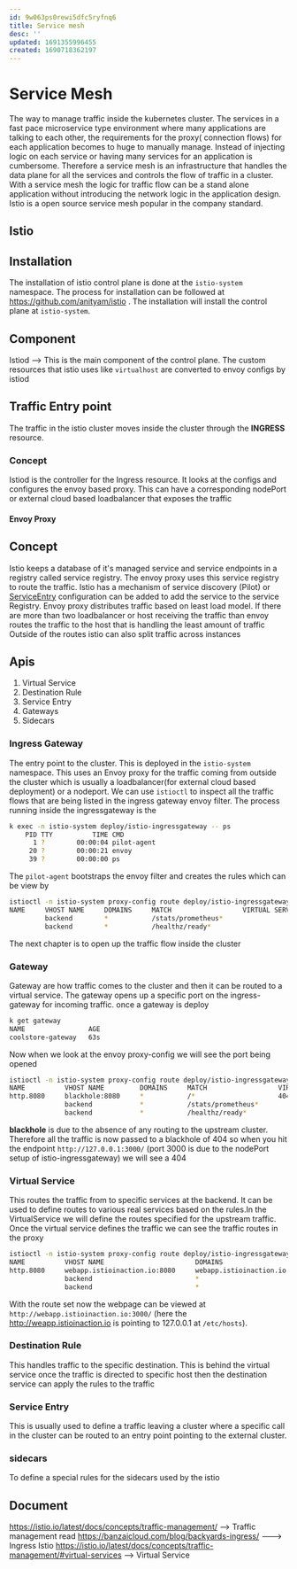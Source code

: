 ```yaml
---
id: 9w063ps0rewi5dfc5ryfnq6
title: Service mesh
desc: ''
updated: 1691355996455
created: 1690718362197
---
```

# Service Mesh
The way to manage traffic inside the kubernetes cluster. The services in a fast pace microservice type environment where many applications are talking to each other, the requirements for the proxy( connection flows) for each application becomes to huge to manually manage. 
Instead of injecting logic on each service or having many services for an application is cumbersome. Therefore a service mesh is an infrastructure that handles the data plane for all the services and controls the flow of traffic in a cluster. With  a service mesh the logic for traffic flow 
can be a stand alone application without introducing the network logic in the application design. Istio is a open source service mesh popular in the company standard. 

## Istio
## Installation 
The installation of istio control plane is done at the `istio-system` namespace. The process for installation can be followed at https://github.com/anityam/istio . The installation will install the control plane at `istio-system`.

## Component
Istiod --> This is the main component of the control plane. The custom resources that istio uses like `virtualhost` are converted to envoy configs by istiod

## Traffic Entry point
The traffic in the istio cluster moves inside the cluster through the **INGRESS** resource.
### Concept
Istiod is the controller for the Ingress resource. It looks at the configs and configures the envoy based proxy. This can have a corresponding nodePort or external cloud based loadbalancer that exposes the traffic 

#### Envoy Proxy


## Concept
Istio keeps a database of it's managed service and service endpoints in a registry called service registry. The envoy proxy uses this service registry to route the traffic. Istio has a mechanism of service discovery (Pilot) or [ServiceEntry](https://istio.io/latest/docs/reference/config/networking/service-entry/) configuration can be added to add the service to the service Registry.
Envoy proxy distributes traffic based on least load model. If there are more than two loadbalancer or host receiving the traffic than envoy routes the traffic to the host that is handling the least amount of traffic
Outside of the routes istio can also split traffic across instances 

## Apis
1. Virtual Service
2. Destination Rule
3. Service Entry
4. Gateways
5. Sidecars

### Ingress Gateway
The entry point to the cluster. This is deployed in the `istio-system` namespace. This uses an Envoy proxy for the traffic coming from outside the cluster which is usually a loadbalancer(for external cloud based deployment) or a nodeport. We can use `istioctl` to inspect all the traffic flows that are being listed in the ingress gateway envoy filter. The process running inside the ingressgateway is the 
```bash
k exec -n istio-system deploy/istio-ingressgateway -- ps  
    PID TTY          TIME CMD
      1 ?        00:00:04 pilot-agent
     20 ?        00:00:21 envoy
     39 ?        00:00:00 ps
```
The `pilot-agent` bootstraps the envoy filter and creates the rules which can be view by
```bash
istioctl -n istio-system proxy-config route deploy/istio-ingressgateway
NAME     VHOST NAME     DOMAINS     MATCH                  VIRTUAL SERVICE
         backend        *           /stats/prometheus*     
         backend        *           /healthz/ready*        
```

The next chapter is to open up the traffic flow inside the cluster

### Gateway
Gateway are how traffic comes to the cluster and then it can be routed to a virtual service. The gateway opens up a specific port on the ingress-gateway for incoming traffic. once a gateway is deploy 
```bash
k get gateway
NAME                AGE
coolstore-gateway   63s
```

Now when we look at the envoy proxy-config we will see the port being opened 
```bash
istioctl -n istio-system proxy-config route deploy/istio-ingressgateway
NAME          VHOST NAME         DOMAINS     MATCH                  VIRTUAL SERVICE
http.8080     blackhole:8080     *           /*                     404
              backend            *           /stats/prometheus*     
              backend            *           /healthz/ready* 
```
**blackhole** is due to the absence of any routing to the upstream cluster. Therefore all the traffic is now passed to a blackhole of 404 so when you hit the endpoint `http://127.0.0.1:3000/` (port 3000 is due to the nodePort setup of istio-ingressgateway) we will see a 404


### Virtual Service
This routes the traffic from to specific services at the backend. It can be used to define routes to various real services based on the rules.In the VirtualService we will define the routes specified for the upstream traffic. Once the virtual service defines the traffic we can see the traffic routes in the proxy

```bash
istioctl -n istio-system proxy-config route deploy/istio-ingressgateway
NAME          VHOST NAME                       DOMAINS                     MATCH                  VIRTUAL SERVICE
http.8080     webapp.istioinaction.io:8080     webapp.istioinaction.io     /*                     webapp-vs-from-gw.istioinaction
              backend                          *                           /stats/prometheus*     
              backend                          *                           /healthz/ready* 
```
With the route set now the webpage can be viewed at `http://webapp.istioinaction.io:3000/` (here the http://weapp.istioinaction.io is pointing to 127.0.0.1 at `/etc/hosts`). 
### Destination Rule 
This handles traffic to the specific destination. This is behind the virtual service once the traffic is directed to specific host then the destination service can apply the rules to the traffic


### Service Entry
This is usually used to define a traffic leaving a cluster where a specific call in the cluster can be routed to an entry point pointing to the external cluster.

### sidecars
To define a special rules for the sidecars used by the istio







## Document
https://istio.io/latest/docs/concepts/traffic-management/ --> Traffic management read
https://banzaicloud.com/blog/backyards-ingress/  ---> Ingress Istio
https://istio.io/latest/docs/concepts/traffic-management/#virtual-services --> Virtual Service